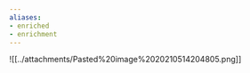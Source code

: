 ```yaml
---
aliases:
- enriched
- enrichment
---
```















![[../attachments/Pasted%20image%2020210514204805.png]]
